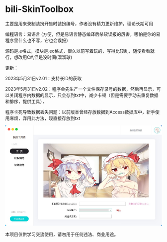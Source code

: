 # bili-SkinToolbox

主要是用来录制装扮开售时装扮编号，作者没有精力更新维护，理论长期可用

编程语言：易语言 (方便，但是易语言静态编译后杀软误报的厉害，哪怕是你的易程序里什么也不写，它也会误报）

源码是.e格式，模块是.ec格式，很久以前写着玩的，写得比较乱，随便看看就行，想改用C#,但是没时间(溜溜球)

更新：

2023年5月31日v2.01：支持长ID的获取

2023年5月31日v2.02：程序会先生产一个文件保存录号的数据，然后再显示，可以关闭程序内数据的显示，只会存到txt中，减少卡顿（但是需要手动去重复数据和排序，提供工具），

程序卡死导致数据丢失问题：以前版本曾经存放数据到Access数据库中，新手使用麻烦，弃用此方法，现直接存放到txt

![image](https://github.com/sakurasvip2023/bili-SkinNumber/blob/main/image/20230531174201.jpg)

本项目仅供学习交流使用，请勿用于任何违法、商业用途。

